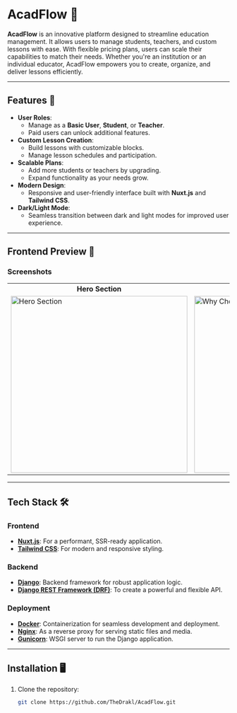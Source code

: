 # AcadFlow 🌟

**AcadFlow** is an innovative platform designed to streamline education management. It allows users to manage students, teachers, and custom lessons with ease. With flexible pricing plans, users can scale their capabilities to match their needs. Whether you're an institution or an individual educator, AcadFlow empowers you to create, organize, and deliver lessons efficiently.

---

## Features 🚀
- **User Roles**: 
  - Manage as a **Basic User**, **Student**, or **Teacher**.
  - Paid users can unlock additional features.
- **Custom Lesson Creation**:
  - Build lessons with customizable blocks.
  - Manage lesson schedules and participation.
- **Scalable Plans**:
  - Add more students or teachers by upgrading.
  - Expand functionality as your needs grow.
- **Modern Design**:
  - Responsive and user-friendly interface built with **Nuxt.js** and **Tailwind CSS**.
- **Dark/Light Mode**:
  - Seamless transition between dark and light modes for improved user experience.

---

## Frontend Preview 🎨

### **Screenshots**
<div align="center">
  <table>
    <tr>
      <td align="center"><strong>Hero Section</strong></td>
      <td align="center"><strong>Why Choose Acadflow?</strong></td>
      <td align="center"><strong>Lesson Creation</strong></td>
    </tr>
    <tr>
      <td><img src="https://github.com/user-attachments/assets/c85001ad-8652-4147-a4a8-54f83b9df493" alt="Hero Section" width="400"/></td>
      <td><img src="https://github.com/user-attachments/assets/631f02ef-f759-44e0-ab5e-c72bbdb52848" alt="Why Choose Acadflow?" width="400"/></td>
      <td><img src="https://github.com/user-attachments/assets/7cbc44b3-161e-40a2-993f-b967e0ef5705" alt="Pricing" width="400"/></td>
    </tr>
  </table>
</div>

---

## Tech Stack 🛠️

### **Frontend**
- **[Nuxt.js](https://nuxt.com/)**: For a performant, SSR-ready application.
- **[Tailwind CSS](https://tailwindcss.com/)**: For modern and responsive styling.

### **Backend**
- **[Django](https://www.djangoproject.com/)**: Backend framework for robust application logic.
- **[Django REST Framework (DRF)](https://www.django-rest-framework.org/)**: To create a powerful and flexible API.

### **Deployment**
- **[Docker](https://www.docker.com/)**: Containerization for seamless development and deployment.
- **[Nginx](https://www.nginx.com/)**: As a reverse proxy for serving static files and media.
- **[Gunicorn](https://gunicorn.org/)**: WSGI server to run the Django application.

---

## Installation 🖥️
1. Clone the repository:
   ```bash
   git clone https://github.com/TheDrakl/AcadFlow.git
